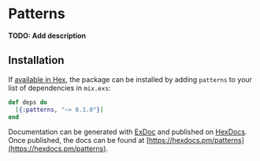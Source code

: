 # Patterns

**TODO: Add description**

## Installation

If [available in Hex](https://hex.pm/docs/publish), the package can be installed
by adding `patterns` to your list of dependencies in `mix.exs`:

```elixir
def deps do
  [{:patterns, "~> 0.1.0"}]
end
```

Documentation can be generated with [ExDoc](https://github.com/elixir-lang/ex_doc)
and published on [HexDocs](https://hexdocs.pm). Once published, the docs can
be found at [https://hexdocs.pm/patterns](https://hexdocs.pm/patterns).

